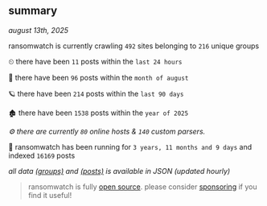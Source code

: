 
## summary
_august 13th, 2025_

ransomwatch is currently crawling `492` sites belonging to `216` unique groups

⏲ there have been `11` posts within the `last 24 hours`

🦈 there have been `96` posts within the `month of august`

🪐 there have been `214` posts within the `last 90 days`

🏚 there have been `1538` posts within the `year of 2025`

_⚙️ there are currently `80` online hosts & `140` custom parsers._

🦕 ransomwatch has been running for `3 years, 11 months and 9 days` and indexed `16169` posts

_all data  [(groups)](http://ransomwhat.telemetry.ltd/groups) and [(posts)](http://ransomwhat.telemetry.ltd/posts) is available in JSON (updated hourly)_

> ransomwatch is fully [open source](https://github.com/joshhighet/ransomwatch#ransomwatch--). please consider [sponsoring](https://github.com/sponsors/joshhighet) if you find it useful!

